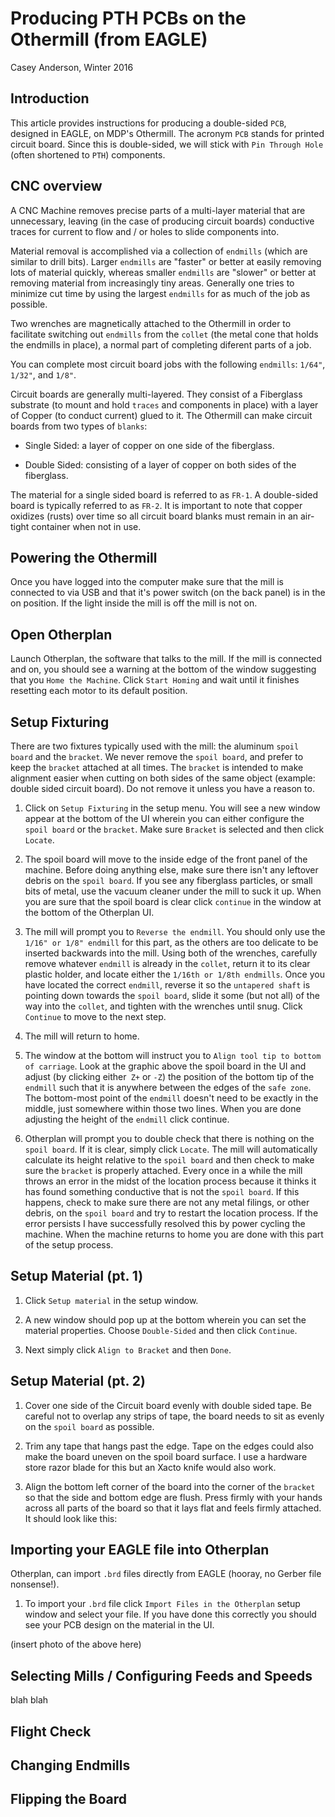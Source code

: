 # Producing PTH PCBs on the Othermill (from EAGLE)
Casey Anderson, Winter 2016


## Introduction

This article provides instructions for producing a double-sided `PCB`, designed in EAGLE, on MDP's Othermill. The acronym `PCB` stands for printed circuit board. Since this is double-sided, we will stick with `Pin Through Hole` (often shortened to `PTH`) components.

## CNC overview

A CNC Machine removes precise parts of a multi-layer material that are unnecessary, leaving (in the case of producing circuit boards) conductive traces for current to flow and / or holes to slide components into.

Material removal is accomplished via a collection of `endmills` (which are similar to drill bits). Larger `endmills` are "faster" or better at easily removing lots of material quickly, whereas smaller `endmills` are "slower" or better at removing material from increasingly tiny areas. Generally one tries to minimize cut time by using the largest `endmills` for as much of the job as possible.

Two wrenches are magnetically attached to the Othermill in order to facilitate switching out `endmills` from the `collet` (the metal cone that holds the endmills in place), a normal part of completing diferent parts of a job.

You can complete most circuit board jobs with the following `endmills`: `1/64"`, `1/32"`, and `1/8"`.

Circuit boards are generally multi-layered. They consist of a Fiberglass substrate (to mount and hold `traces` and components in place) with a layer of Copper (to conduct current) glued to it. The Othermill can make circuit boards from two types of `blanks`:

* Single Sided: a layer of copper on one side of the fiberglass.

* Double Sided: consisting of a layer of copper on both sides of the fiberglass.

The material for a single sided board is referred to as `FR-1`. A double-sided board is typically referred to as `FR-2`. It is important to note that copper oxidizes (rusts) over time so all circuit board blanks must remain in an air-tight container when not in use.


## Powering the Othermill

Once you have logged into the computer make sure that the mill is connected to via USB and that it's power switch (on the back panel) is in the on position. If the light inside the mill is off the mill is not on.


## Open Otherplan

Launch Otherplan, the software that talks to the mill. If the mill is connected and on, you should see a warning at the bottom of the window suggesting that you `Home the Machine`. Click `Start Homing` and wait until it finishes resetting each motor to its default position.


## Setup Fixturing

There are two fixtures typically used with the mill: the aluminum `spoil board` and the `bracket`. We never remove the `spoil board`, and prefer to keep the `bracket` attached at all times. The `bracket` is intended to make alignment easier when cutting on both sides of the same object (example: double sided circuit board). Do not remove it unless you have a reason to.

1. Click on `Setup Fixturing` in the setup menu. You will see a new window appear at the bottom of the UI wherein you can either configure the `spoil board` or the `bracket`. Make sure `Bracket` is selected and then click `Locate`.

2. The spoil board will move to the inside edge of the front panel of the machine. Before doing anything else, make sure there isn't any leftover debris on the `spoil board`. If you see any fiberglass particles, or small bits of metal, use the vacuum cleaner under the mill to suck it up. When you are sure that the spoil board is clear click `continue` in the window at the bottom of the Otherplan UI.

3. The mill will prompt you to `Reverse the endmill`. You should only use the `1/16" or 1/8" endmill` for this part, as the others are too delicate to be inserted backwards into the mill. Using both of the wrenches, carefully remove whatever `endmill` is already in the `collet`, return it to its clear plastic holder, and locate either the `1/16th or 1/8th endmills`. Once you have located the correct `endmill`, reverse it so the `untapered shaft` is pointing down towards the `spoil board`, slide it some (but not all) of the way into the `collet`, and tighten with the wrenches until snug. Click `Continue` to move to the next step.

4. The mill will return to home.

5. The window at the bottom will instruct you to `Align tool tip to bottom of carriage`. Look at the graphic above the spoil board in the UI and adjust (by clicking either` Z+` or `-Z`) the position of the bottom tip of the `endmill` such that it is anywhere between the edges of the `safe zone`. The bottom-most point of the `endmill` doesn't need to be exactly in the middle, just somewhere within those two lines. When you are done adjusting the height of the `endmill` click continue.

6. Otherplan will prompt you to double check that there is nothing on the `spoil board`. If it is clear, simply click `Locate`. The mill will automatically calculate its height relative to the `spoil board` and then check to make sure the `bracket` is properly attached. Every once in a while the mill throws an error in the midst of the location process because it thinks it has found something conductive that is not the `spoil board`. If this happens, check to make sure there are not any metal filings, or other debris, on the `spoil board` and try to restart the location process. If the error persists I have successfully resolved this by power cycling the machine. When the machine returns to home you are done with this part of the setup process.


## Setup Material (pt. 1)

1. Click `Setup material` in the setup window.

2. A new window should pop up at the bottom wherein you can set the material properties. Choose `Double-Sided` and then click `Continue`.

3. Next simply click `Align to Bracket` and then `Done`.


## Setup Material (pt. 2)

1. Cover one side of the Circuit board evenly with double sided tape. Be careful not to overlap any strips of tape, the board needs to sit as evenly on the `spoil board` as possible.

2. Trim any tape that hangs past the edge. Tape on the edges could also make the board uneven on the spoil board surface. I use a hardware store razor blade for this but an Xacto knife would also work.

3. Align the bottom left corner of the board into the corner of the `bracket` so that the side and bottom edge are flush. Press firmly with your hands across all parts of the board so that it lays flat and feels firmly attached. It should look like this:

<insert photo here>


## Importing your EAGLE file into Otherplan

 Otherplan, can import `.brd` files directly from EAGLE (hooray, no Gerber file nonsense!).

 1. To import your `.brd` file click `Import Files in the Otherplan` setup window and select your file. If you have done this correctly you should see your PCB design on the material in the UI.

 (insert photo of the above here)



## Selecting Mills / Configuring Feeds and Speeds

blah blah


## Flight Check


## Changing Endmills

## Flipping the Board
